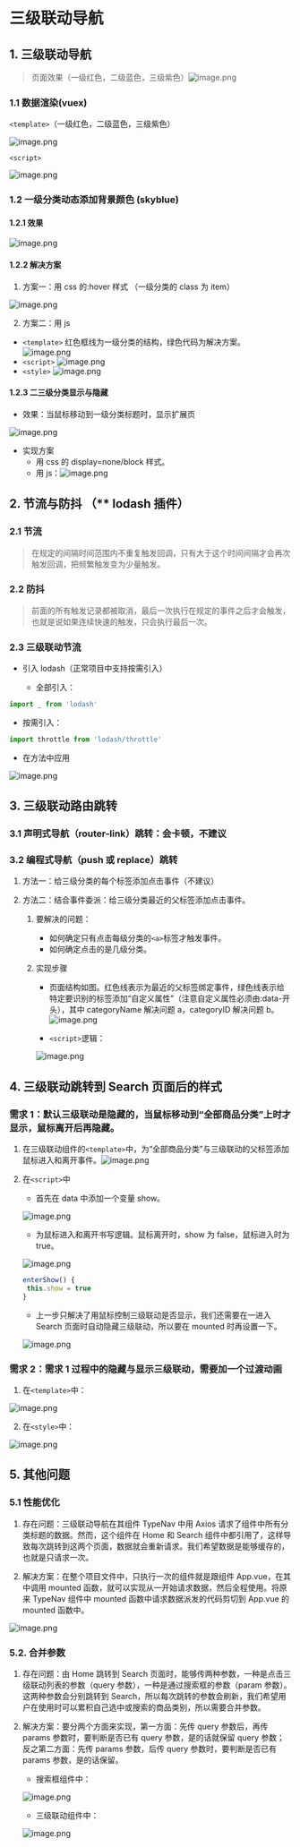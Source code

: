 # 三级联动导航

## 1. 三级联动导航

> 页面效果（一级红色，二级蓝色，三级紫色）![image.png](/images/三级联动1.png)

### 1.1 数据渲染(vuex)

`<template>`（一级红色，二级蓝色，三级紫色）

![image.png](/images/三级联动2.png)

`<script>`

![image.png](/images/三级联动3.png)

### 1.2 一级分类动态添加背景颜色 (skyblue)

#### 1.2.1 效果

![image.png](/images/三级联动4.png)

#### 1.2.2 解决方案

1. 方案一：用 css 的:hover 样式 （一级分类的 class 为 item）

![image.png](/images/三级联动5.png)

2. 方案二：用 js

- `<template>` 红色框线为一级分类的结构，绿色代码为解决方案。![image.png](/images/三级联动6.png)
- `<script>` ![image.png](/images/三级联动7.png)
- `<style>` ![image.png](/images/三级联动8.png)

#### 1.2.3 二三级分类显示与隐藏

- 效果：当鼠标移动到一级分类标题时，显示扩展页

![image.png](/images/三级联动9.png)

- 实现方案
  - 用 css 的 display=none/block 样式。
  - 用 js：![image.png](/images/三级联动10.png)

## 2. 节流与防抖 （\*\* lodash 插件）

### 2.1 节流

> 在规定的间隔时间范围内不重复触发回调，只有大于这个时间间隔才会再次触发回调，把频繁触发变为少量触发。

### 2.2 防抖

> 前面的所有触发记录都被取消，最后一次执行在规定的事件之后才会触发，也就是说如果连续快速的触发，只会执行最后一次。

### 2.3 三级联动节流

- 引入 lodash（正常项目中支持按需引入）

  - 全部引入：

```js
import _ from 'lodash'
```

- 按需引入：

```js
import throttle from 'lodash/throttle'
```

- 在方法中应用

![image.png](/images/三级联动11.png)

## 3. 三级联动路由跳转

### 3.1 声明式导航（router-link）跳转：会卡顿，不建议

### 3.2 编程式导航（push 或 replace）跳转

1. 方法一：给三级分类的每个标签添加点击事件（不建议）
2. 方法二：结合事件委派：给三级分类最近的父标签添加点击事件。

   1. 要解决的问题：
      - 如何确定只有点击每级分类的`<a>`标签才触发事件。
      - 如何确定点击的是几级分类。
   2. 实现步骤

      - 页面结构如图。红色线表示为最近的父标签绑定事件，绿色线表示给特定要识别的标签添加“自定义属性”（注意自定义属性必须由:data-开头），其中 categoryName 解决问题 a，categoryID 解决问题 b。![image.png](/images/三级联动12.png)

      - `<script>`逻辑：

      ![image.png](/images/三级联动13.png)

## 4. 三级联动跳转到 Search 页面后的样式

### 需求 1：默认三级联动是隐藏的，当鼠标移动到“全部商品分类”上时才显示，鼠标离开后再隐藏。

1. 在三级联动组件的`<template>`中，为“全部商品分类”与三级联动的父标签添加鼠标进入和离开事件。![image.png](/images/三级联动14.png)

2. 在`<script>`中

   - 首先在 data 中添加一个变量 show。

   ![image.png](/images/三级联动15.png)

   - 为鼠标进入和离开书写逻辑。鼠标离开时，show 为 false，鼠标进入时为 true。

   ![image.png](/images/三级联动16.png)

   ```js
   enterShow() {
    this.show = true
   }
   ```

   - 上一步只解决了用鼠标控制三级联动是否显示，我们还需要在一进入 Search 页面时自动隐藏三级联动，所以要在 mounted 时再设置一下。

   ![image.png](/images/三级联动17.png)

### 需求 2：需求 1 过程中的隐藏与显示三级联动，需要加一个过渡动画

1. 在`<template>`中：

![image.png](/images/三级联动18.png)

2. 在`<style>`中：

![image.png](/images/三级联动19.png)

## 5. 其他问题

### 5.1 性能优化

1. 存在问题：三级联动导航在其组件 TypeNav 中用 Axios 请求了组件中所有分类标题的数据。然而，这个组件在 Home 和 Search 组件中都引用了，这样导致每次跳转到这两个页面，数据就会重新请求。我们希望数据是能够缓存的，也就是只请求一次。

2. 解决方案：在整个项目文件中，只执行一次的组件就是跟组件 App.vue，在其中调用 mounted 函数，就可以实现从一开始请求数据，然后全程使用。将原来 TypeNav 组件中 mounted 函数中请求数据派发的代码剪切到 App.vue 的 mounted 函数中。

![image.png](/images/三级联动20.png)

### 5.2. 合并参数

1. 存在问题：由 Home 跳转到 Search 页面时，能够传两种参数，一种是点击三级联动列表的参数（query 参数），一种是通过搜索框的参数（param 参数）。这两种参数会分别跳转到 Search，所以每次跳转的参数会刷新，我们希望用户在使用时可以累积自己选中或搜索的商品类别，所以需要合并参数。

2. 解决方案：要分两个方面来实现，第一方面：先传 query 参数后，再传 params 参数时，要判断是否已有 query 参数，是的话就保留 query 参数；反之第二方面：先传 params 参数，后传 query 参数时，要判断是否已有 params 参数，是的话保留。

   - 搜索框组件中：

   ![image.png](/images/三级联动21.png)

   - 三级联动组件中：

   ![image.png](/images/三级联动22.png)
